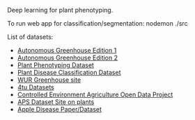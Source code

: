 Deep learning for plant phenotyping.

To run web app for classification/segmentation:
nodemon ./src


List of datasets:
* [Autonomous Greenhouse Edition 1](https://data.4tu.nl/articles/dataset/Autonomous_Greenhouse_Challenge_First_Edition_2018_/12717758)
* [Autonomous Greenhouse Edition 2](https://data.4tu.nl/articles/dataset/Autonomous_Greenhouse_Challenge_Second_Edition_2019_/12764777)
* [Plant Phenotyping Dataset](https://www.plant-phenotyping.org/datasets-home)
* [Plant Disease Classification Dataset](https://www.kaggle.com/c/plant-pathology-2020-fgvc7/overview/evaluation)
* [WUR Greenhouse site](https://www.glastuinbouwmodellen.wur.nl/edu/portal/)
* [4tu Datasets](https://data.4tu.nl/search?q=greenhouse)
* [Controlled Environment Agriculture Open Data Project](https://ceaod.github.io/)
* [APS Dataset Site on plants](https://www.apsnet.org/edcenter/resources/ImageDatabase/Pages/default.aspx)
* [Apple Disease Paper/Dataset](https://bsapubs.onlinelibrary.wiley.com/doi/10.1002/aps3.11390)











